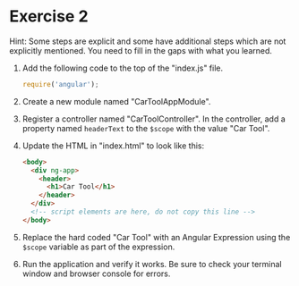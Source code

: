 # Exercise 2

Hint: Some steps are explicit and some have additional steps which are not explicitly mentioned. You need to fill in the gaps with what you learned.

1. Add the following code to the top of the "index.js" file.

    ```javascript
    require('angular');
    ```

2. Create a new module named "CarToolAppModule".

3. Register a controller named "CarToolController". In the controller, add a property named `headerText` to the `$scope` with the value "Car Tool".

4. Update the HTML in "index.html" to look like this:

    ```html
    <body>
      <div ng-app>
        <header>
          <h1>Car Tool</h1>
        </header>
      </div>
      <!-- script elements are here, do not copy this line -->
    </body>
    ```

5. Replace the hard coded "Car Tool" with an Angular Expression using the `$scope` variable as part of the expression.

6. Run the application and verify it works. Be sure to check your terminal window and browser console for errors.